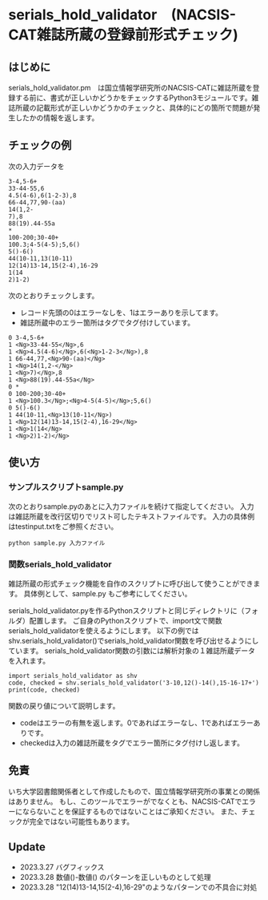 # serials_hold_validator　(NACSIS-CAT雑誌所蔵の登録前形式チェック)

## はじめに
serials_hold_validator.pm　は国立情報学研究所のNACSIS-CATに雑誌所蔵を登録する前に、書式が正しいかどうかをチェックするPython3モジュールです。雑誌所蔵の記載形式が正しいかどうかのチェックと、具体的にどの箇所で問題が発生したかの情報を返します。

## チェックの例
次の入力データを
```
3-4,5-6+
33-44-55,6
4.5(4-6),6(1-2-3),8
66-44,77,90-(aa)
14(1,2-
7),8
88(19).44-55a
*
100-200;30-40+
100.3;4-5(4-5);5,6()
5()-6()
44(10-11,13(10-11)
12(14)13-14,15(2-4),16-29
1(14
2)1-2)
```
次のとおりチェックします。
- レコード先頭の0はエラーなしを、1はエラーありを示してます。
- 雑誌所蔵中のエラー箇所は<Ng>タグでタグ付けしています。
```
0 3-4,5-6+
1 <Ng>33-44-55</Ng>,6
1 <Ng>4.5(4-6)</Ng>,6(<Ng>1-2-3</Ng>),8
1 66-44,77,<Ng>90-(aa)</Ng>
1 <Ng>14(1,2-</Ng>
1 <Ng>7)</Ng>,8
1 <Ng>88(19).44-55a</Ng>
0 *
0 100-200;30-40+
1 <Ng>100.3</Ng>;<Ng>4-5(4-5)</Ng>;5,6()
0 5()-6()
1 44(10-11,<Ng>13(10-11</Ng>)
1 <Ng>12(14)13-14,15(2-4),16-29</Ng>
1 <Ng>1(14</Ng>
1 <Ng>2)1-2)</Ng>
```

## 使い方
### サンプルスクリプトsample.py
次のとおりsample.pyのあとに入力ファイルを続けて指定してください。
入力は雑誌所蔵を改行区切りでリスト可したテキストファイルです。
入力の具体例はtestinput.txtをご参照ください。
```
python sample.py 入力ファイル
```
### 関数serials_hold_validator
雑誌所蔵の形式チェック機能を自作のスクリプトに呼び出して使うことができます。
具体例として、sample.py もご参考にしてください。

serials_hold_validator.pyを作るPythonスクリプトと同じディレクトリに（フォルダ）配置します。
ご自身のPythonスクリプトで、import文で関数serials_hold_validatorを使えるようにします。
以下の例ではshv.serials_hold_validator()でserials_hold_validator関数を呼び出せるようにしています。
serials_hold_validator関数の引数には解析対象の１雑誌所蔵データを入れます。
```
import serials_hold_validator as shv
code, checked = shv.serials_hold_validator('3-10,12()-14(),15-16-17+')
print(code, checked)
```
関数の戻り値について説明します。
- codeはエラーの有無を返します。0であればエラーなし、1であればエラーありです。
- checkedは入力の雑誌所蔵を<Ng>タグでエラー箇所にタグ付けし返します。

## 免責
いち大学図書館関係者として作成したもので、国立情報学研究所の事業との関係はありません。
もし、このツールでエラーがでなくとも、NACSIS-CATでエラーにならないことを保証するものではないことはご承知ください。
また、チェックが完全ではない可能性もあります。

## Update
- 2023.3.27 バグフィックス
- 2023.3.28 数値()-数値() のパターンを正しいものとして処理
- 2023.3.28 "12(14)13-14,15(2-4),16-29"のようなパターンでの不具合に対処
